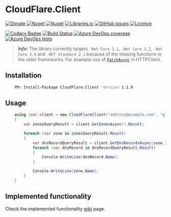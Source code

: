 # CloudFlare.Client

[![Donate](https://img.shields.io/badge/donate-PayPal-blueviolet.svg)](https://www.paypal.com/cgi-bin/webscr?cmd=_donations&business=zgmode%40gmail.com&currency_code=USD&source=url)
[![Nuget](https://img.shields.io/nuget/v/CloudFlare.Client.svg)](https://www.nuget.org/packages/CloudFlare.Client/)
[![Nuget](https://img.shields.io/nuget/dt/Cloudflare.Client.svg)](https://www.nuget.org/packages/CloudFlare.Client/)
[![Libraries.io](https://img.shields.io/librariesio/github/zingz0r/CloudFlare.Client.svg)](https://libraries.io/github/zingz0r/CloudFlare.Client)
[![GitHub issues](https://img.shields.io/github/issues-raw/zingz0r/Cloudflare.Client.svg)](https://github.com/zingz0r/CloudFlare.Client/issues)
[![Licence](https://img.shields.io/badge/license-CC%20BY--NC--ND%204.0-orange.svg)](https://creativecommons.org/licenses/by-nc-nd/4.0/legalcode.txt)

[![Codacy Badge](https://api.codacy.com/project/badge/Grade/0ad1b06d9bbd4c849715223677667ddf)](https://www.codacy.com/app/zingz0r/CloudFlare.Client?utm_source=github.com&amp;utm_medium=referral&amp;utm_content=zingz0r/CloudFlare.Client&amp;utm_campaign=Badge_Grade)
[![Build Status](https://zingzor.visualstudio.com/CloudFlare.Client/_apis/build/status/zingz0r.CloudFlare.Client?branchName=master)](https://zingzor.visualstudio.com/CloudFlare.Client/_build/latest?definitionId=1&branchName=master)
[![Azure DevOps coverage](https://img.shields.io/azure-devops/coverage/zingzor/CloudFlare.Client/1.svg)](https://zingzor.visualstudio.com/CloudFlare.Client/_build/latest?definitionId=1&branchName=master)
[![Azure DevOps tests](https://img.shields.io/azure-devops/tests/zingzor/CloudFlare.Client/1.svg)](https://zingzor.visualstudio.com/CloudFlare.Client/_build/latest?definitionId=1&branchName=master)

> **_Info:_**  The library currently targets `.Net Core 2.1`, `.Net Core 2.2`, `.Net Core 3.0` and `.NET Standard 2.1` because of the missing functions in the older frameworks.
> For example coz of [`PatchAsync`](https://docs.microsoft.com/en-us/dotnet/api/system.net.http.httpclient.patchasync?view=netstandard-2.1) in HTTPClient.

## Installation

```bash
    PM> Install-Package CloudFlare.Client -Version 1.1.9
```

## Usage

```csharp
    using (var client = new CloudFlareClient("address@example.com", "globalApiKeyFromCF"))
    {
        var zonesQueryResult = client.GetZonesAsync().Result;

        foreach (var zone in zonesQueryResult.Result)
        {
            var dnsRecordQueryResult = client.GetDnsRecordsAsync(zone.Id).Result;
            foreach (var dnsRecord in dnsRecordQueryResult.Result)
            {
                Console.WriteLine(dnsRecord.Name);
            }

            Console.WriteLine(zone.Name);
        }
    }
```

## Implemented functionality
Check the implemented functionality [wiki](../../wiki//Implemented-functionality) page.
